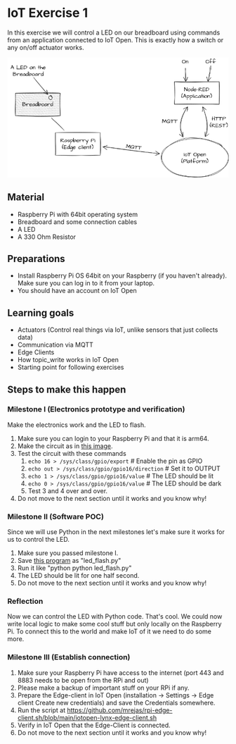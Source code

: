 # IoT Exercise 1

In this exercise we will control a LED on our breadboard using commands from an
application connected to IoT Open. This is exactly how a switch or any on/off
actuator works.

![Overview of the goal for this exercise](../images/exercise-1-overview.png)

## Material

- Raspberry Pi with 64bit operating system
- Breadboard and some connection cables
- A LED
- A 330 Ohm Resistor

## Preparations

- Install Raspberry Pi OS 64bit on your Raspberry (if you haven't already). Make
  sure you can log in to it from your laptop.
- You should have an account on IoT Open

## Learning goals

- Actuators (Control real things via IoT, unlike sensors that just collects data)
- Communication via MQTT
- Edge Clients
- How topic\_write works in IoT Open
- Starting point for following exercises

## Steps to make this happen

### Milestone I (Electronics prototype and verification)

Make the electronics work and the LED to flash.

1. Make sure you can login to your Raspberry Pi and that it is arm64.
1. Make the circuit as in [this image](../images/exercise-1-circuit.png).
1. Test the circuit with these commands
   1. `echo 16 > /sys/class/gpio/export` # Enable the pin as GPIO
   1. `echo out > /sys/class/gpio/gpio16/direction` # Set it to OUTPUT
   1. `echo 1 > /sys/class/gpio/gpio16/value` # The LED should be lit
   1. `echo 0 > /sys/class/gpio/gpio16/value` # The LED should be dark
   1. Test 3 and 4 over and over.
1. Do not move to the next section until it works and you know why!

### Milestone II (Software POC)

Since we will use Python in the next milestones let's make sure it works for us to control the LED.

1. Make sure you passed milestone I.
1. Save [this program](../code/led_flash.py) as "led_flash.py"
1. Run it like "python python led_flash.py"
1. The LED should be lit for one half second.
1. Do not move to the next section until it works and you know why!

### Reflection

Now we can control the LED with Python code. That's cool. We could now write local logic to make some cool stuff but only locally on the Raspberry Pi. To connect this to the world and make IoT of it we need to do some more.

### Milestone III (Establish connection)

1. Make sure your Raspberry Pi have access to the internet (port 443 and 8883 needs to be open from the RPi and out)
1. Please make a backup of important stuff on your RPi if any.
1. Prepare the Edge-client in IoT Open (installation -> Settings -> Edge client Create new credentials) and save the Credentials somewhere.
1. Run the script at https://github.com/mrejas/rpi-edge-client.sh/blob/main/iotopen-lynx-edge-client.sh
1. Verify in IoT Open that the Edge-Client is connected.
1. Do not move to the next section until it works and you know why!
